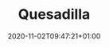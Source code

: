 ---
layout: recipe
date: 2020-11-02T09:47:21+01:00
draft: true    
title:  "Quesadilla" # The title of your awesome recipe
image: awesome-recipe-image.jpg # Name of image in recipe bundle
imagecredit: https://placekitten.com/600/800 # URL to image source page, website, or creator
YouTubeID:  # The F2SYDXV1W1w part of https://www.youtube.com/watch?v=F2SYDXV1W1w
authorName: # Name of the recipe/article author
authorURL: # URL of their home website
sourceName: # Name of the source website
sourceURL: # Actual URL of the recipe itself
category: Aftensmad
cuisine: Mexicansk
tags: # You don't have to have 3, feel free to have 10, 1, or none
  - Comfort Food
  - Rig
  - Tortilla
yield: 6
prepTime: 30
cookTime: 10

ingredients:
- Tortilla brød
- 2 pk. Revet Mozzarella
- 0,5 pk. Revet Cheddar
- Taco Sauce, Salsa el. lign.
- Smør

directions:
- Lav fyldet
- Bland osten i en skål, du kan selv vælge forholdet, jeg er ikke fan af cheddar så jeg foretrækker 1:4
- Tag en stor tallerken, put et Tortilla brød på tallerkenen
- Tilføj osten til halvdelen af Tortilla'en
- Tilføj fyld til den samme halvdel
- Fold Tortilla brødet på midten (dette er for at gøre den lettere at vende)
- Steg Quesadilla'en på begge sider, i masser af smør (1 spsk.) 

components:
- Quesadilla Fyld
---
